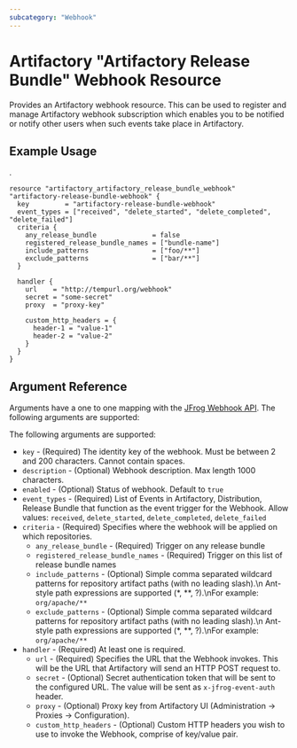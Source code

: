 ```yaml
---
subcategory: "Webhook"
---
```

# Artifactory "Artifactory Release Bundle" Webhook Resource

Provides an Artifactory webhook resource. This can be used to register and manage Artifactory webhook subscription which enables you to be notified or notify other users when such events take place in Artifactory.

## Example Usage
.
```hcl
resource "artifactory_artifactory_release_bundle_webhook" "artifactory-release-bundle-webhook" {
  key         = "artifactory-release-bundle-webhook"
  event_types = ["received", "delete_started", "delete_completed", "delete_failed"]
  criteria {
    any_release_bundle              = false
    registered_release_bundle_names = ["bundle-name"]
    include_patterns                = ["foo/**"]
    exclude_patterns                = ["bar/**"]
  }

  handler {
    url    = "http://tempurl.org/webhook"
    secret = "some-secret"
    proxy  = "proxy-key"

    custom_http_headers = {
      header-1 = "value-1"
      header-2 = "value-2"
    }
  }
}
```

## Argument Reference

Arguments have a one to one mapping with the [JFrog Webhook API](https://www.jfrog.com/confluence/display/JFROG/Artifactory+REST+API). The following arguments are supported:

The following arguments are supported:

* `key` - (Required) The identity key of the webhook. Must be between 2 and 200 characters. Cannot contain spaces.
* `description` - (Optional) Webhook description. Max length 1000 characters.
* `enabled` - (Optional) Status of webhook. Default to `true`
* `event_types` - (Required) List of Events in Artifactory, Distribution, Release Bundle that function as the event trigger for the Webhook. Allow values: `received`, `delete_started`, `delete_completed`, `delete_failed`
* `criteria` - (Required) Specifies where the webhook will be applied on which repositories.
  * `any_release_bundle` - (Required) Trigger on any release bundle
  * `registered_release_bundle_names` - (Required) Trigger on this list of release bundle names
  * `include_patterns` - (Optional) Simple comma separated wildcard patterns for repository artifact paths (with no leading slash).\n Ant-style path expressions are supported (*, *\*, ?).\nFor example: `org/apache/**`
  * `exclude_patterns` - (Optional) Simple comma separated wildcard patterns for repository artifact paths (with no leading slash).\n Ant-style path expressions are supported (*, *\*, ?).\nFor example: `org/apache/**`
* `handler` - (Required) At least one is required.
  * `url` - (Required) Specifies the URL that the Webhook invokes. This will be the URL that Artifactory will send an HTTP POST request to.
  * `secret` - (Optional) Secret authentication token that will be sent to the configured URL. The value will be sent as `x-jfrog-event-auth` header.
  * `proxy` - (Optional) Proxy key from Artifactory UI (Administration -> Proxies -> Configuration).
  * `custom_http_headers` - (Optional) Custom HTTP headers you wish to use to invoke the Webhook, comprise of key/value pair.

